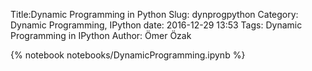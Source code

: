 Title:Dynamic Programming in Python
Slug: dynprogpython
Category: Dynamic Programming, IPython
date: 2016-12-29 13:53
Tags: Dynamic Programming in IPython
Author: Ömer Özak

{% notebook notebooks/DynamicProgramming.ipynb %}